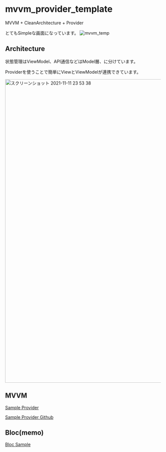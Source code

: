 # mvvm_provider_template

 MVVM + CleanArchitecture + Provider
 
 とてもSimpleな画面になっています。
 ![mvvm_temp](https://user-images.githubusercontent.com/77915965/141705756-a583905a-3c31-4650-955c-e60975db067c.gif)

## Architecture

 状態管理はViewModel、API通信などはModel層、に分けています。
 
 Providerを使うことで簡単にViewとViewModelが連携できています。

<img width="982" alt="スクリーンショット 2021-11-11 23 53 38" src="https://user-images.githubusercontent.com/77915965/141318947-9b6b40d1-509d-4c10-9699-9d6126cd9194.png">

## MVVM

 [Sample Provider](https://flutter.dev/docs/development/data-and-backend/state-mgmt/simple)
 
 [Sample Provider Github](https://github.com/flutter/samples/tree/master/provider_shopper/lib)

## Bloc(memo)
[Bloc Sample](https://bloclibrary.dev/#/flutterlogintutorial)
